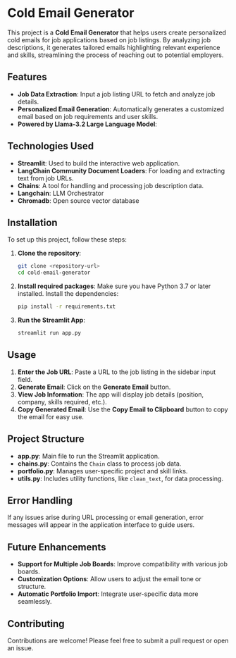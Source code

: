 # Cold Email Generator

This project is a **Cold Email Generator** that helps users create personalized cold emails for job applications based on job listings. By analyzing job descriptions, it generates tailored emails highlighting relevant experience and skills, streamlining the process of reaching out to potential employers.

## Features
- **Job Data Extraction**: Input a job listing URL to fetch and analyze job details.
- **Personalized Email Generation**: Automatically generates a customized email based on job requirements and user skills.
- **Powered by Llama-3.2 Large Language Model**:
  
## Technologies Used
- **Streamlit**: Used to build the interactive web application.
- **LangChain Community Document Loaders**: For loading and extracting text from job URLs.
- **Chains**: A tool for handling and processing job description data.
- **Langchain**: LLM Orchestrator
- **Chromadb**: Open source vector database
## Installation
To set up this project, follow these steps:

1. **Clone the repository**:
    ```bash
    git clone <repository-url>
    cd cold-email-generator
    ```

2. **Install required packages**:
    Make sure you have Python 3.7 or later installed. Install the dependencies:
    ```bash
    pip install -r requirements.txt
    ```

3. **Run the Streamlit App**:
    ```bash
    streamlit run app.py
    ```

## Usage
1. **Enter the Job URL**: Paste a URL to the job listing in the sidebar input field.
2. **Generate Email**: Click on the **Generate Email** button.
3. **View Job Information**: The app will display job details (position, company, skills required, etc.).
4. **Copy Generated Email**: Use the **Copy Email to Clipboard** button to copy the email for easy use.

## Project Structure
- **app.py**: Main file to run the Streamlit application.
- **chains.py**: Contains the `Chain` class to process job data.
- **portfolio.py**: Manages user-specific project and skill links.
- **utils.py**: Includes utility functions, like `clean_text`, for data processing.

## Error Handling
If any issues arise during URL processing or email generation, error messages will appear in the application interface to guide users.

## Future Enhancements
- **Support for Multiple Job Boards**: Improve compatibility with various job boards.
- **Customization Options**: Allow users to adjust the email tone or structure.
- **Automatic Portfolio Import**: Integrate user-specific data more seamlessly.

## Contributing
Contributions are welcome! Please feel free to submit a pull request or open an issue.

